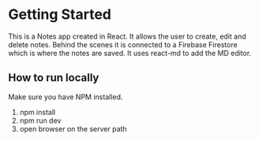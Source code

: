 # Getting Started
This is a Notes app created in React.
It allows the user to create, edit and delete notes.
Behind the scenes it is connected to a Firebase Firestore which is where the notes are saved.
It uses react-md to add the MD editor.

## How to run locally

Make sure you have NPM installed.

1. npm install
2. npm run dev
3. open browser on the server path
